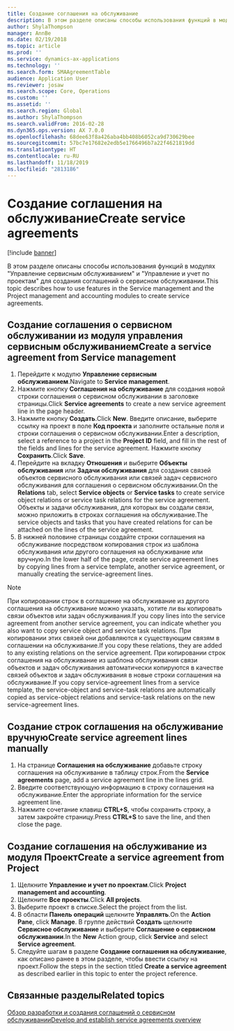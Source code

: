 ```yaml
---
title: Создание соглашения на обслуживание
description: В этом разделе описаны способы использования функций в модулях "Управление сервисным обслуживанием" и "Управление и учет по проектам" для создания соглашений о сервисном обслуживании.
author: ShylaThompson
manager: AnnBe
ms.date: 02/19/2018
ms.topic: article
ms.prod: ''
ms.service: dynamics-ax-applications
ms.technology: ''
ms.search.form: SMAAgreementTable
audience: Application User
ms.reviewer: josaw
ms.search.scope: Core, Operations
ms.custom: ''
ms.assetid: ''
ms.search.region: Global
ms.author: ShylaThompson
ms.search.validFrom: 2016-02-28
ms.dyn365.ops.version: AX 7.0.0
ms.openlocfilehash: 68dee63f8a426aba4bb408b6052ca9d730629bee
ms.sourcegitcommit: 57bc7e17682e2edb5e1766496b7a22f4621819dd
ms.translationtype: HT
ms.contentlocale: ru-RU
ms.lasthandoff: 11/18/2019
ms.locfileid: "2813186"
---
```

# <a name="create-service-agreements"></a><span data-ttu-id="6093e-103">Создание соглашения на обслуживание</span><span class="sxs-lookup"><span data-stu-id="6093e-103">Create service agreements</span></span>

[!include [banner](../includes/banner.md)]

<span data-ttu-id="6093e-104">В этом разделе описаны способы использования функций в модулях "Управление сервисным обслуживанием" и "Управление и учет по проектам" для создания соглашений о сервисном обслуживании.</span><span class="sxs-lookup"><span data-stu-id="6093e-104">This topic describes how to use features in the Service management and the Project management and accounting modules to create service agreements.</span></span>

## <a name="create-a-service-agreement-from-service-management"></a><span data-ttu-id="6093e-105">Создание соглашения о сервисном обслуживании из модуля управления сервисным обслуживанием</span><span class="sxs-lookup"><span data-stu-id="6093e-105">Create a service agreement from Service management</span></span>

1. <span data-ttu-id="6093e-106">Перейдите к модулю **Управление сервисным обслуживанием**.</span><span class="sxs-lookup"><span data-stu-id="6093e-106">Navigate to **Service management**.</span></span>
2. <span data-ttu-id="6093e-107">Нажмите кнопку **Соглашения на обслуживание** для создания новой строки соглашения о сервисном обслуживании в заголовке страницы.</span><span class="sxs-lookup"><span data-stu-id="6093e-107">Click **Service agreements** to create a new service agreement line in the page header.</span></span> 
3. <span data-ttu-id="6093e-108">Нажмите кнопку **Создать**.</span><span class="sxs-lookup"><span data-stu-id="6093e-108">Click **New**.</span></span> <span data-ttu-id="6093e-109">Введите описание, выберите ссылку на проект в поле **Код проекта** и заполните остальные поля и строки соглашения о сервисном обслуживании.</span><span class="sxs-lookup"><span data-stu-id="6093e-109">Enter a description, select a reference to a project in the **Project ID** field, and fill in the rest of the fields and lines for the service agreement.</span></span> <span data-ttu-id="6093e-110">Нажмите кнопку **Сохранить**.</span><span class="sxs-lookup"><span data-stu-id="6093e-110">Click **Save**.</span></span>
4. <span data-ttu-id="6093e-111">Перейдите на вкладку **Отношения** и выберите **Объекты обслуживания** или **Задачи обслуживания** для создания связей объектов сервисного обслуживания или связей задач сервисного обслуживания для соглашения о сервисном обслуживании.</span><span class="sxs-lookup"><span data-stu-id="6093e-111">On the **Relations** tab, select **Service objects** or **Service tasks** to create service object relations or service task relations for the service agreement.</span></span> <span data-ttu-id="6093e-112">Объекты и задачи обслуживания, для которых вы создали связи, можно приложить в строках соглашения на обслуживание.</span><span class="sxs-lookup"><span data-stu-id="6093e-112">The service objects and tasks that you have created relations for can be attached on the lines of the service agreement.</span></span>
5. <span data-ttu-id="6093e-113">В нижней половине страницы создайте строки соглашения на обслуживание посредством копирования строк из шаблона обслуживания или другого соглашения на обслуживание или вручную.</span><span class="sxs-lookup"><span data-stu-id="6093e-113">In the lower half of the page, create service agreement lines by copying lines from a service template, another service agreement, or manually creating the service-agreement lines.</span></span>

> [!NOTE]
> <span data-ttu-id="6093e-114">При копировании строк в соглашение на обслуживание из другого соглашения на обслуживание можно указать, хотите ли вы копировать связи объектов или задач обслуживания.</span><span class="sxs-lookup"><span data-stu-id="6093e-114">If you copy lines into the service agreement from another service agreement, you can indicate whether you also want to copy service object and service task relations.</span></span> <span data-ttu-id="6093e-115">При копировании этих связей они добавляются к существующим связям в соглашении на обслуживание.</span><span class="sxs-lookup"><span data-stu-id="6093e-115">If you copy these relations, they are added to any existing relations on the service agreement.</span></span> <span data-ttu-id="6093e-116">При копировании строк соглашения на обслуживание из шаблона обслуживания связи объектов и задач обслуживания автоматически копируются в качестве связей объектов и задач обслуживания в новые строки соглашения на обслуживание.</span><span class="sxs-lookup"><span data-stu-id="6093e-116">If you copy service-agreement lines from a service template, the service-object and service-task relations are automatically copied as service-object relations and service-task relations on the new service-agreement lines.</span></span>

## <a name="create-service-agreement-lines-manually"></a><span data-ttu-id="6093e-117">Создание строк соглашения на обслуживание вручную</span><span class="sxs-lookup"><span data-stu-id="6093e-117">Create service agreement lines manually</span></span>

1. <span data-ttu-id="6093e-118">На странице **Соглашения на обслуживание** добавьте строку соглашения на обслуживание в таблицу строк.</span><span class="sxs-lookup"><span data-stu-id="6093e-118">From the **Service agreements** page, add a service agreement line in the lines grid.</span></span> 
2. <span data-ttu-id="6093e-119">Введите соответствующую информацию в строку соглашения на обслуживание.</span><span class="sxs-lookup"><span data-stu-id="6093e-119">Enter the appropriate information for the service agreement line.</span></span> 
3. <span data-ttu-id="6093e-120">Нажмите сочетание клавиш **CTRL+S**, чтобы сохранить строку, а затем закройте страницу.</span><span class="sxs-lookup"><span data-stu-id="6093e-120">Press **CTRL+S** to save the line, and then close the page.</span></span>

## <a name="create-a-service-agreement-from-project"></a><span data-ttu-id="6093e-121">Создание соглашения на обслуживание из модуля Проект</span><span class="sxs-lookup"><span data-stu-id="6093e-121">Create a service agreement from Project</span></span>

1. <span data-ttu-id="6093e-122">Щелкните **Управление и учет по проектам**.</span><span class="sxs-lookup"><span data-stu-id="6093e-122">Click **Project management and accounting**.</span></span>
2. <span data-ttu-id="6093e-123">Щелкните **Все проекты**.</span><span class="sxs-lookup"><span data-stu-id="6093e-123">Click **All projects**.</span></span>
3. <span data-ttu-id="6093e-124">Выберите проект в списке.</span><span class="sxs-lookup"><span data-stu-id="6093e-124">Select the project from the list.</span></span>
4. <span data-ttu-id="6093e-125">В области **Панель операций** щелкните **Управлять**.</span><span class="sxs-lookup"><span data-stu-id="6093e-125">On the **Action Pane**, click **Manage**.</span></span> <span data-ttu-id="6093e-126">В группе действий **Создать** щелкните **Сервисное обслуживание** и выберите **Соглашение о сервисном обслуживании**.</span><span class="sxs-lookup"><span data-stu-id="6093e-126">In the **New** Action group, click **Service** and select **Service agreement**.</span></span>
5. <span data-ttu-id="6093e-127">Следуйте шагам в разделе **Создание соглашения на обслуживание**, как описано ранее в этом разделе, чтобы ввести ссылку на проект.</span><span class="sxs-lookup"><span data-stu-id="6093e-127">Follow the steps in the section titled **Create a service agreement** as described earlier in this topic to enter the project reference.</span></span>


## <a name="related-topics"></a><span data-ttu-id="6093e-128">Связанные разделы</span><span class="sxs-lookup"><span data-stu-id="6093e-128">Related topics</span></span>

[<span data-ttu-id="6093e-129">Обзор разработки и создания соглашений о сервисном обслуживании</span><span class="sxs-lookup"><span data-stu-id="6093e-129">Develop and establish service agreements overview</span></span>](service-agreements.md)


